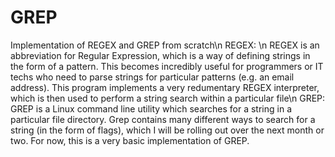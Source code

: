 # GREP
Implementation of REGEX and GREP from scratch\n
REGEX: \n
REGEX is an abbreviation for Regular Expression, which is a way of defining strings in the form of a pattern. This becomes incredibly useful for programmers or IT techs
who need to parse strings for particular patterns (e.g. an email address). This program implements a very redumentary REGEX interpreter, which is then used to perform
a string search within a particular file\n
GREP:
GREP is a Linux command line utility which searches for a string in a particular file directory. Grep contains many different ways to search for a string (in the 
form of flags), which I will be rolling out over the next month or two. For now, this is a very basic implementation of GREP.

